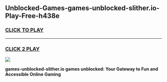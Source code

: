 
## Unblocked-Games-games-unblocked-slither.io-Play-Free-h438e
<h3>
<a href="https://premium76.site?title=games-unblocked-slither.io&ref=18A1">CLICK TO PLAY</a></h3>
<hr>

<h3>
<a href="https://premium76.site?title=games-unblocked-slither.io&ref=18A1">CLICK 2 PLAY</a>
  
</h3>

<a href="https://premium76.site?title=games-unblocked-slither.io&ref=18A1"><img src="https://clearcache.store/games.png"></a>


**games-unblocked-slither.io games unblocked: Your Gateway to Fun and Accessible Online Gaming**
